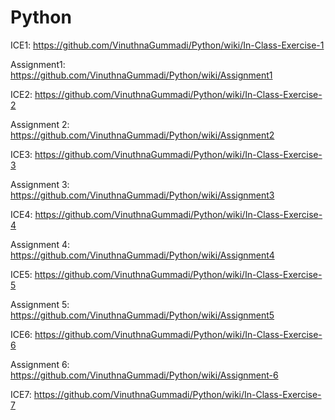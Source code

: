 # Python

ICE1:
https://github.com/VinuthnaGummadi/Python/wiki/In-Class-Exercise-1

Assignment1:
https://github.com/VinuthnaGummadi/Python/wiki/Assignment1

ICE2:
https://github.com/VinuthnaGummadi/Python/wiki/In-Class-Exercise-2

Assignment 2:
https://github.com/VinuthnaGummadi/Python/wiki/Assignment2

ICE3:
https://github.com/VinuthnaGummadi/Python/wiki/In-Class-Exercise-3

Assignment 3:
https://github.com/VinuthnaGummadi/Python/wiki/Assignment3

ICE4:
https://github.com/VinuthnaGummadi/Python/wiki/In-Class-Exercise-4

Assignment 4:
https://github.com/VinuthnaGummadi/Python/wiki/Assignment4

ICE5:
https://github.com/VinuthnaGummadi/Python/wiki/In-Class-Exercise-5

Assignment 5:
https://github.com/VinuthnaGummadi/Python/wiki/Assignment5

ICE6:
https://github.com/VinuthnaGummadi/Python/wiki/In-Class-Exercise-6

Assignment 6:
https://github.com/VinuthnaGummadi/Python/wiki/Assignment-6

ICE7:
https://github.com/VinuthnaGummadi/Python/wiki/In-Class-Exercise-7
